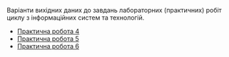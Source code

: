 Варіанти вихідних даних до завдань лабораторних (практичних) робіт циклу з інформаційних систем та технологій.

* [Практична робота 4](https://github.com/oleksa-iv/ist-course-data/blob/master/pr_4_regression)
* [Практична робота 5](https://github.com/oleksa-iv/ist-course-data/blob/master/pr_5_classification)
* [Практична робота 6](https://github.com/oleksa-iv/ist-course-data/blob/master/pr_6_clustering)
